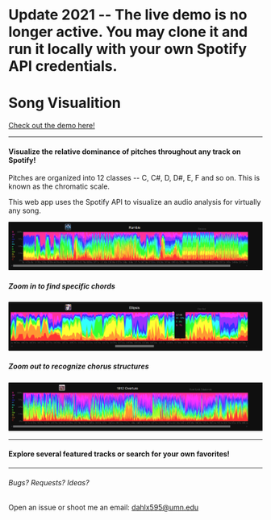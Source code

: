 # Update 2021 -- The live demo is no longer active. You may clone it and run it locally with your own Spotify API credentials.

# Song Visualition


[Check out the demo here!](http://songvisualizer.com)



------------

#### Visualize the relative dominance of pitches throughout any track on Spotify!
Pitches are organized into 12 classes -- C, C#, D, D#, E, F and so on. 
This is known as the chromatic scale.

This web app uses the Spotify API to visualize an audio analysis for virtually any song.

![Rumble](imgs/Rumble.png)

##### Zoom in to find specific chords 
![Ellipsis](imgs/Ellipsis.png)



##### Zoom out to recognize chorus structures
![Overture](imgs/Overture.png)



------------

#### Explore several featured tracks or search for your own favorites!

------------
###### Bugs? Requests? Ideas?  
Open an issue or shoot me an email: dahlx595@umn.edu

